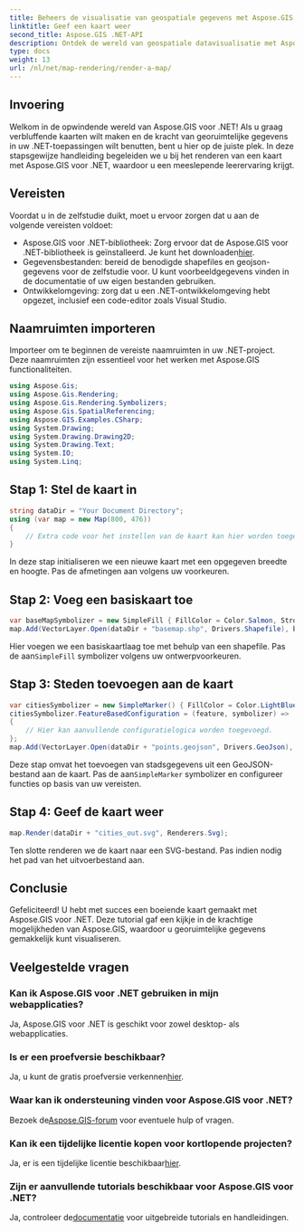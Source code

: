 ```yaml
---
title: Beheers de visualisatie van geospatiale gegevens met Aspose.GIS
linktitle: Geef een kaart weer
second_title: Aspose.GIS .NET-API
description: Ontdek de wereld van geospatiale datavisualisatie met Aspose.GIS voor .NET. Maak moeiteloos verbluffende kaarten. Download nu! #Aspose #GIS
type: docs
weight: 13
url: /nl/net/map-rendering/render-a-map/
---
```

## Invoering
Welkom in de opwindende wereld van Aspose.GIS voor .NET! Als u graag verbluffende kaarten wilt maken en de kracht van georuimtelijke gegevens in uw .NET-toepassingen wilt benutten, bent u hier op de juiste plek. In deze stapsgewijze handleiding begeleiden we u bij het renderen van een kaart met Aspose.GIS voor .NET, waardoor u een meeslepende leerervaring krijgt.
## Vereisten
Voordat u in de zelfstudie duikt, moet u ervoor zorgen dat u aan de volgende vereisten voldoet:
-  Aspose.GIS voor .NET-bibliotheek: Zorg ervoor dat de Aspose.GIS voor .NET-bibliotheek is geïnstalleerd. Je kunt het downloaden[hier](https://releases.aspose.com/gis/net/).
- Gegevensbestanden: bereid de benodigde shapefiles en geojson-gegevens voor de zelfstudie voor. U kunt voorbeeldgegevens vinden in de documentatie of uw eigen bestanden gebruiken.
- Ontwikkelomgeving: zorg dat u een .NET-ontwikkelomgeving hebt opgezet, inclusief een code-editor zoals Visual Studio.
## Naamruimten importeren
Importeer om te beginnen de vereiste naamruimten in uw .NET-project. Deze naamruimten zijn essentieel voor het werken met Aspose.GIS functionaliteiten.
```csharp
using Aspose.Gis;
using Aspose.Gis.Rendering;
using Aspose.Gis.Rendering.Symbolizers;
using Aspose.Gis.SpatialReferencing;
using Aspose.GIS.Examples.CSharp;
using System.Drawing;
using System.Drawing.Drawing2D;
using System.Drawing.Text;
using System.IO;
using System.Linq;
```
## Stap 1: Stel de kaart in
```csharp
string dataDir = "Your Document Directory";
using (var map = new Map(800, 476))
{
    // Extra code voor het instellen van de kaart kan hier worden toegevoegd.
}
```
In deze stap initialiseren we een nieuwe kaart met een opgegeven breedte en hoogte. Pas de afmetingen aan volgens uw voorkeuren.
## Stap 2: Voeg een basiskaart toe
```csharp
var baseMapSymbolizer = new SimpleFill { FillColor = Color.Salmon, StrokeWidth = 0.75 };
map.Add(VectorLayer.Open(dataDir + "basemap.shp", Drivers.Shapefile), baseMapSymbolizer);
```
 Hier voegen we een basiskaartlaag toe met behulp van een shapefile. Pas de aan`SimpleFill` symbolizer volgens uw ontwerpvoorkeuren.
## Stap 3: Steden toevoegen aan de kaart
```csharp
var citiesSymbolizer = new SimpleMarker() { FillColor = Color.LightBlue };
citiesSymbolizer.FeatureBasedConfiguration = (feature, symbolizer) =>
{
    // Hier kan aanvullende configuratielogica worden toegevoegd.
};
map.Add(VectorLayer.Open(dataDir + "points.geojson", Drivers.GeoJson), citiesSymbolizer);
```
 Deze stap omvat het toevoegen van stadsgegevens uit een GeoJSON-bestand aan de kaart. Pas de aan`SimpleMarker` symbolizer en configureer functies op basis van uw vereisten.
## Stap 4: Geef de kaart weer
```csharp
map.Render(dataDir + "cities_out.svg", Renderers.Svg);
```
Ten slotte renderen we de kaart naar een SVG-bestand. Pas indien nodig het pad van het uitvoerbestand aan.
## Conclusie
Gefeliciteerd! U hebt met succes een boeiende kaart gemaakt met Aspose.GIS voor .NET. Deze tutorial gaf een kijkje in de krachtige mogelijkheden van Aspose.GIS, waardoor u georuimtelijke gegevens gemakkelijk kunt visualiseren.
## Veelgestelde vragen
### Kan ik Aspose.GIS voor .NET gebruiken in mijn webapplicaties?
Ja, Aspose.GIS voor .NET is geschikt voor zowel desktop- als webapplicaties.
### Is er een proefversie beschikbaar?
Ja, u kunt de gratis proefversie verkennen[hier](https://releases.aspose.com/).
### Waar kan ik ondersteuning vinden voor Aspose.GIS voor .NET?
 Bezoek de[Aspose.GIS-forum](https://forum.aspose.com/c/gis/33) voor eventuele hulp of vragen.
### Kan ik een tijdelijke licentie kopen voor kortlopende projecten?
 Ja, er is een tijdelijke licentie beschikbaar[hier](https://purchase.aspose.com/temporary-license/).
### Zijn er aanvullende tutorials beschikbaar voor Aspose.GIS voor .NET?
 Ja, controleer de[documentatie](https://reference.aspose.com/gis/net/) voor uitgebreide tutorials en handleidingen.